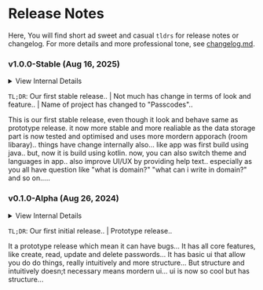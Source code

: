 # Release Notes

Here, You will find short ad sweet and casual `tldrs` for release notes or changelog.
For more details and more professional tone, see [changelog.md](/changelog.md).

### v1.0.0-Stable (Aug 16, 2025)

<details>
  <summary>View Internal Details</summary>
  
  ```
  Pacakage Name = "com.jeeldobariya.passcodes"
  Min Android = 8.0 (API level 26)
  Max Android = 14 (API level 34)
  Version Code = 1
  Version Name = "v1.0.0-Stable"
  Master Database Version = "v1"
  ```
</details>

`TL;DR`: Our first stable release.. | Not much has change in terms of look and feature.. | Name of project has changed to "Passcodes"..

This is our first stable release, even though it look and behave same as prototype release.
it now more stable and more realiable as the data storage part is now tested and optimised and uses more mordern apporach (room libaray)..
things have change internally also... like app was first build using java.. but, now it is build using kotlin.
now, you can also switch theme and languages in app..
also improve UI/UX by providing help text.. especially as you all have question like "what is domain?" "what can i write in domain?" and so on.....

### v0.1.0-Alpha (Aug 26, 2024)

<details>
  <summary>View Internal Details</summary>
  
  ```
  Pacakage Name = "com.passwordmanager"
  Min Android = 8.0 (API level 26)
  Max Android = 13 (API level 33)
  Version Code = 1
  Version Name = "0.1.0-Alpha"
  Master Database Version = "v1"
  ```
</details>

`TL;DR`: Our first initial release.. | Prototype release..

It a prototype release which mean it can have bugs...
It has all core features, like create, read, update and delete passwords...
It has basic ui that allow you do do things, really intuitively and more structure...
But structure and intuitively doesn;t necessary means mordern ui... ui is now so cool but has structure...
